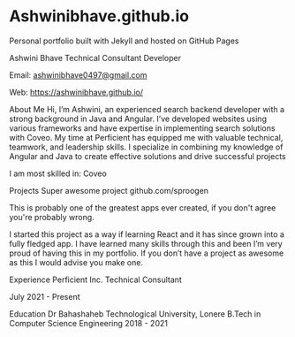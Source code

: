 # Ashwinibhave.github.io
Personal portfolio built with Jekyll and hosted on GitHub Pages

Ashwini Bhave
Technical Consultant Developer 
 
Email: ashwinibhave0497@gmail.com

Web: https://ashwinibhave.github.io/

About Me
Hi, I’m Ashwini, an experienced search backend developer with a strong background in Java and Angular. I’ve developed websites using various frameworks and have expertise in implementing search solutions with Coveo. My time at Perficient has equipped me with valuable technical, teamwork, and leadership skills. I specialize in combining my knowledge of Angular and Java to create effective solutions and drive successful projects

I am most skilled in: Coveo

Projects
Super awesome project
github.com/sproogen

This is probably one of the greatest apps ever created, if you don't agree you're probably wrong.

I started this project as a way if learning React and it has since grown into a fully fledged app. I have learned many skills through this and been I’m very proud of having this in my portfolio. If you don’t have a project as awesome as this I would advise you make one.

Experience
Perficient Inc.
Technical Consultant

July 2021 - Present


Education
Dr Bahashaheb Technological University, Lonere
B.Tech in Computer Science Engineering
2018 - 2021
